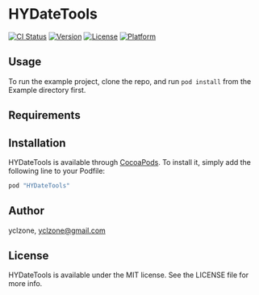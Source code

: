 # HYDateTools

[![CI Status](http://img.shields.io/travis/yclzone/HYDateTools.svg?style=flat)](https://travis-ci.org/yclzone/HYDateTools)
[![Version](https://img.shields.io/cocoapods/v/HYDateTools.svg?style=flat)](http://cocoapods.org/pods/HYDateTools)
[![License](https://img.shields.io/cocoapods/l/HYDateTools.svg?style=flat)](http://cocoapods.org/pods/HYDateTools)
[![Platform](https://img.shields.io/cocoapods/p/HYDateTools.svg?style=flat)](http://cocoapods.org/pods/HYDateTools)

## Usage

To run the example project, clone the repo, and run `pod install` from the Example directory first.

## Requirements

## Installation

HYDateTools is available through [CocoaPods](http://cocoapods.org). To install
it, simply add the following line to your Podfile:

```ruby
pod "HYDateTools"
```

## Author

yclzone, yclzone@gmail.com

## License

HYDateTools is available under the MIT license. See the LICENSE file for more info.
